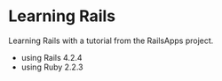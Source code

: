 Learning Rails
  ==
  Learning Rails with a tutorial from the RailsApps project.

  - using Rails 4.2.4
  - using Ruby 2.2.3